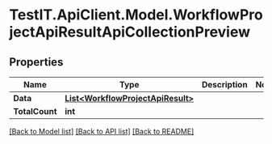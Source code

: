 # TestIT.ApiClient.Model.WorkflowProjectApiResultApiCollectionPreview

## Properties

Name | Type | Description | Notes
------------ | ------------- | ------------- | -------------
**Data** | [**List&lt;WorkflowProjectApiResult&gt;**](WorkflowProjectApiResult.md) |  | 
**TotalCount** | **int** |  | 

[[Back to Model list]](../README.md#documentation-for-models) [[Back to API list]](../README.md#documentation-for-api-endpoints) [[Back to README]](../README.md)

